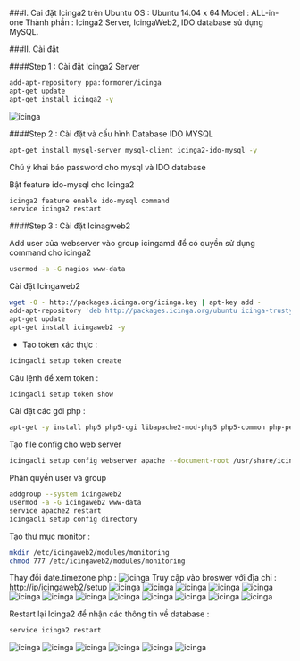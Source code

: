 ###I. Cai đặt Icinga2 trên Ubuntu
OS : Ubuntu 14.04 x 64
Model : ALL-in-one
Thành phần : Icinga2 Server, IcingaWeb2, IDO database sủ dụng MySQL.

###II. Cài đặt

####Step 1 : Cài đặt Icinga2 Server

```sh
add-apt-repository ppa:formorer/icinga
apt-get update
apt-get install icinga2 -y
```
![icinga](/images/icinga-11.png)

####Step 2 : Cài đặt và cấu hình Database IDO MYSQL

```sh
apt-get install mysql-server mysql-client icinga2-ido-mysql -y
```
Chú ý khai báo password cho mysql và IDO database

Bật feature ido-mysql cho Icinga2

```sh
icinga2 feature enable ido-mysql command
service icinga2 restart
```

####Step 3 : Cài đặt Icinagweb2

Add user của webserver vào group icingamd để có quyền sử dụng command cho icinga2

```sh
usermod -a -G nagios www-data
```

Cài đặt Icingaweb2

```sh
wget -O - http://packages.icinga.org/icinga.key | apt-key add -
add-apt-repository 'deb http://packages.icinga.org/ubuntu icinga-trusty main'
apt-get update
apt-get install icingaweb2 -y
```
- Tạo token xác thực : 
```sh
icingacli setup token create
```

Câu lệnh để xem token :

```sh
icingacli setup token show
```

Cài đặt các gói php :

```sh
apt-get -y install php5 php5-cgi libapache2-mod-php5 php5-common php-pear php5-json php5-gd php5-imagick php5-pgsql php5-intl php5-ldap php5-mysql 
```

Tạo file config cho web server

```sh
icingacli setup config webserver apache --document-root /usr/share/icingaweb2/public
```

Phân quyền user và group
```sh
addgroup --system icingaweb2
usermod -a -G icingaweb2 www-data
service apache2 restart
icingacli setup config directory
```

Tạo thư mục monitor :

```sh
mkdir /etc/icingaweb2/modules/monitoring
chmod 777 /etc/icingaweb2/modules/monitoring
```
Thay đổi date.timezone php : 
![icinga](/images/icinga-29.png)
Truy cập vào broswer với địa chỉ : http://ip/icingaweb2/setup
![icinga](/images/icinga-11.png)
![icinga](/images/icinga-12.png)
![icinga](/images/icinga-13.png)
![icinga](/images/icinga-14.png)
![icinga](/images/icinga-15.png)
![icinga](/images/icinga-16.png)
![icinga](/images/icinga-17.png)
![icinga](/images/icinga-18.png)
![icinga](/images/icinga-19.png)
![icinga](/images/icinga-20.png)
![icinga](/images/icinga-21.png)
![icinga](/images/icinga-22.png)
![icinga](/images/icinga-23.png)

Restart lại Icinga2 để nhận các thông tin về database :
```sh
service icinga2 restart
```
![icinga](/images/icinga-24.png)
![icinga](/images/icinga-25.png)
![icinga](/images/icinga-26.png)
![icinga](/images/icinga-27.png)
![icinga](/images/icinga-28.png)
![icinga](/images/icinga-29.png)
